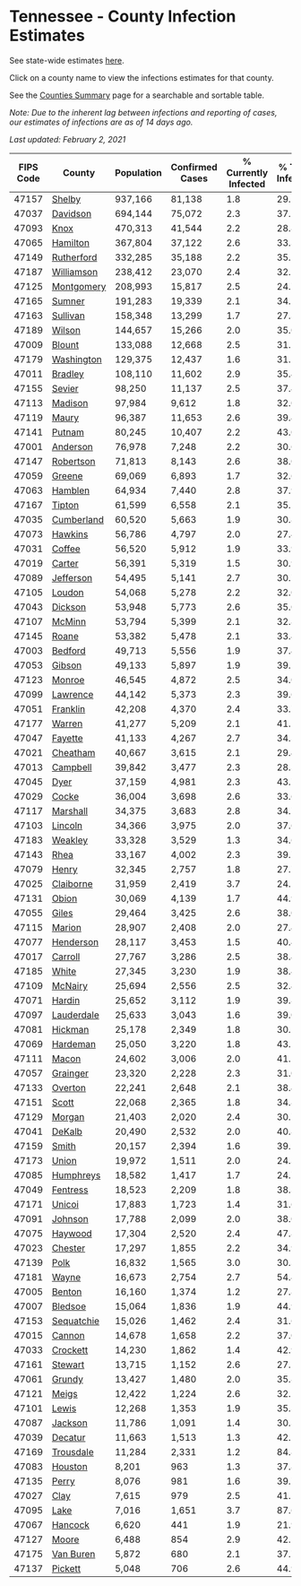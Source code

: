 # Tennessee - County Infection Estimates

See state-wide estimates [here](/infections/us-tn).

Click on a county name to view the infections estimates for that county.

See the [Counties Summary](/infections/summary-counties) page for a searchable and sortable table.

*Note: Due to the inherent lag between infections and reporting of cases, our estimates of infections are as of 14 days ago.*

*Last updated: February 2, 2021*

|   FIPS Code |                   County |   Population |   Confirmed Cases |   % Currently Infected |   % Total Infected |
|-------------|--------------------------|--------------|-------------------|------------------------|--------------------|
|       47157 |         [Shelby](shelby) |      937,166 |            81,138 |                    1.8 |               29.5 |
|       47037 |     [Davidson](davidson) |      694,144 |            75,072 |                    2.3 |               37.1 |
|       47093 |             [Knox](knox) |      470,313 |            41,544 |                    2.2 |               28.8 |
|       47065 |     [Hamilton](hamilton) |      367,804 |            37,122 |                    2.6 |               33.3 |
|       47149 | [Rutherford](rutherford) |      332,285 |            35,188 |                    2.2 |               35.2 |
|       47187 | [Williamson](williamson) |      238,412 |            23,070 |                    2.4 |               32.2 |
|       47125 | [Montgomery](montgomery) |      208,993 |            15,817 |                    2.5 |               24.7 |
|       47165 |         [Sumner](sumner) |      191,283 |            19,339 |                    2.1 |               34.1 |
|       47163 |     [Sullivan](sullivan) |      158,348 |            13,299 |                    1.7 |               27.3 |
|       47189 |         [Wilson](wilson) |      144,657 |            15,266 |                    2.0 |               35.0 |
|       47009 |         [Blount](blount) |      133,088 |            12,668 |                    2.5 |               31.2 |
|       47179 | [Washington](washington) |      129,375 |            12,437 |                    1.6 |               31.5 |
|       47011 |       [Bradley](bradley) |      108,110 |            11,602 |                    2.9 |               35.4 |
|       47155 |         [Sevier](sevier) |       98,250 |            11,137 |                    2.5 |               37.4 |
|       47113 |       [Madison](madison) |       97,984 |             9,612 |                    1.8 |               32.0 |
|       47119 |           [Maury](maury) |       96,387 |            11,653 |                    2.6 |               39.4 |
|       47141 |         [Putnam](putnam) |       80,245 |            10,407 |                    2.2 |               43.0 |
|       47001 |     [Anderson](anderson) |       76,978 |             7,248 |                    2.2 |               30.6 |
|       47147 |   [Robertson](robertson) |       71,813 |             8,143 |                    2.6 |               38.0 |
|       47059 |         [Greene](greene) |       69,069 |             6,893 |                    1.7 |               32.6 |
|       47063 |       [Hamblen](hamblen) |       64,934 |             7,440 |                    2.8 |               37.9 |
|       47167 |         [Tipton](tipton) |       61,599 |             6,558 |                    2.1 |               35.5 |
|       47035 | [Cumberland](cumberland) |       60,520 |             5,663 |                    1.9 |               30.8 |
|       47073 |       [Hawkins](hawkins) |       56,786 |             4,797 |                    2.0 |               27.4 |
|       47031 |         [Coffee](coffee) |       56,520 |             5,912 |                    1.9 |               33.9 |
|       47019 |         [Carter](carter) |       56,391 |             5,319 |                    1.5 |               30.9 |
|       47089 |   [Jefferson](jefferson) |       54,495 |             5,141 |                    2.7 |               30.7 |
|       47105 |         [Loudon](loudon) |       54,068 |             5,278 |                    2.2 |               32.0 |
|       47043 |       [Dickson](dickson) |       53,948 |             5,773 |                    2.6 |               35.0 |
|       47107 |         [McMinn](mcminn) |       53,794 |             5,399 |                    2.1 |               32.8 |
|       47145 |           [Roane](roane) |       53,382 |             5,478 |                    2.1 |               33.4 |
|       47003 |       [Bedford](bedford) |       49,713 |             5,556 |                    1.9 |               37.4 |
|       47053 |         [Gibson](gibson) |       49,133 |             5,897 |                    1.9 |               39.2 |
|       47123 |         [Monroe](monroe) |       46,545 |             4,872 |                    2.5 |               34.0 |
|       47099 |     [Lawrence](lawrence) |       44,142 |             5,373 |                    2.3 |               39.6 |
|       47051 |     [Franklin](franklin) |       42,208 |             4,370 |                    2.4 |               33.7 |
|       47177 |         [Warren](warren) |       41,277 |             5,209 |                    2.1 |               41.1 |
|       47047 |       [Fayette](fayette) |       41,133 |             4,267 |                    2.7 |               34.3 |
|       47021 |     [Cheatham](cheatham) |       40,667 |             3,615 |                    2.1 |               29.4 |
|       47013 |     [Campbell](campbell) |       39,842 |             3,477 |                    2.3 |               28.3 |
|       47045 |             [Dyer](dyer) |       37,159 |             4,981 |                    2.3 |               43.7 |
|       47029 |           [Cocke](cocke) |       36,004 |             3,698 |                    2.6 |               33.6 |
|       47117 |     [Marshall](marshall) |       34,375 |             3,683 |                    2.8 |               34.7 |
|       47103 |       [Lincoln](lincoln) |       34,366 |             3,975 |                    2.0 |               37.6 |
|       47183 |       [Weakley](weakley) |       33,328 |             3,529 |                    1.3 |               34.6 |
|       47143 |             [Rhea](rhea) |       33,167 |             4,002 |                    2.3 |               39.7 |
|       47079 |           [Henry](henry) |       32,345 |             2,757 |                    1.8 |               27.7 |
|       47025 |   [Claiborne](claiborne) |       31,959 |             2,419 |                    3.7 |               24.5 |
|       47131 |           [Obion](obion) |       30,069 |             4,139 |                    1.7 |               44.9 |
|       47055 |           [Giles](giles) |       29,464 |             3,425 |                    2.6 |               38.0 |
|       47115 |         [Marion](marion) |       28,907 |             2,408 |                    2.0 |               27.4 |
|       47077 |   [Henderson](henderson) |       28,117 |             3,453 |                    1.5 |               40.4 |
|       47017 |       [Carroll](carroll) |       27,767 |             3,286 |                    2.5 |               38.4 |
|       47185 |           [White](white) |       27,345 |             3,230 |                    1.9 |               38.4 |
|       47109 |       [McNairy](mcnairy) |       25,694 |             2,556 |                    2.5 |               32.4 |
|       47071 |         [Hardin](hardin) |       25,652 |             3,112 |                    1.9 |               39.8 |
|       47097 | [Lauderdale](lauderdale) |       25,633 |             3,043 |                    1.6 |               39.0 |
|       47081 |       [Hickman](hickman) |       25,178 |             2,349 |                    1.8 |               30.5 |
|       47069 |     [Hardeman](hardeman) |       25,050 |             3,220 |                    1.8 |               43.1 |
|       47111 |           [Macon](macon) |       24,602 |             3,006 |                    2.0 |               41.5 |
|       47057 |     [Grainger](grainger) |       23,320 |             2,228 |                    2.3 |               31.0 |
|       47133 |       [Overton](overton) |       22,241 |             2,648 |                    2.1 |               38.4 |
|       47151 |           [Scott](scott) |       22,068 |             2,365 |                    1.8 |               34.8 |
|       47129 |         [Morgan](morgan) |       21,403 |             2,020 |                    2.4 |               30.7 |
|       47041 |         [DeKalb](dekalb) |       20,490 |             2,532 |                    2.0 |               40.8 |
|       47159 |           [Smith](smith) |       20,157 |             2,394 |                    1.6 |               39.2 |
|       47173 |           [Union](union) |       19,972 |             1,511 |                    2.0 |               24.3 |
|       47085 |   [Humphreys](humphreys) |       18,582 |             1,417 |                    1.7 |               24.7 |
|       47049 |     [Fentress](fentress) |       18,523 |             2,209 |                    1.8 |               38.3 |
|       47171 |         [Unicoi](unicoi) |       17,883 |             1,723 |                    1.4 |               31.6 |
|       47091 |       [Johnson](johnson) |       17,788 |             2,099 |                    2.0 |               38.0 |
|       47075 |       [Haywood](haywood) |       17,304 |             2,520 |                    2.4 |               47.8 |
|       47023 |       [Chester](chester) |       17,297 |             1,855 |                    2.2 |               34.9 |
|       47139 |             [Polk](polk) |       16,832 |             1,565 |                    3.0 |               30.3 |
|       47181 |           [Wayne](wayne) |       16,673 |             2,754 |                    2.7 |               54.4 |
|       47005 |         [Benton](benton) |       16,160 |             1,374 |                    1.2 |               27.8 |
|       47007 |       [Bledsoe](bledsoe) |       15,064 |             1,836 |                    1.9 |               44.9 |
|       47153 | [Sequatchie](sequatchie) |       15,026 |             1,462 |                    2.4 |               31.6 |
|       47015 |         [Cannon](cannon) |       14,678 |             1,658 |                    2.2 |               37.0 |
|       47033 |     [Crockett](crockett) |       14,230 |             1,862 |                    1.4 |               42.9 |
|       47161 |       [Stewart](stewart) |       13,715 |             1,152 |                    2.6 |               27.1 |
|       47061 |         [Grundy](grundy) |       13,427 |             1,480 |                    2.0 |               35.8 |
|       47121 |           [Meigs](meigs) |       12,422 |             1,224 |                    2.6 |               32.1 |
|       47101 |           [Lewis](lewis) |       12,268 |             1,353 |                    1.9 |               35.3 |
|       47087 |       [Jackson](jackson) |       11,786 |             1,091 |                    1.4 |               30.3 |
|       47039 |       [Decatur](decatur) |       11,663 |             1,513 |                    1.3 |               42.2 |
|       47169 |   [Trousdale](trousdale) |       11,284 |             2,331 |                    1.2 |               84.8 |
|       47083 |       [Houston](houston) |        8,201 |               963 |                    1.3 |               37.8 |
|       47135 |           [Perry](perry) |        8,076 |               981 |                    1.6 |               39.7 |
|       47027 |             [Clay](clay) |        7,615 |               979 |                    2.5 |               41.5 |
|       47095 |             [Lake](lake) |        7,016 |             1,651 |                    3.7 |               87.6 |
|       47067 |       [Hancock](hancock) |        6,620 |               441 |                    1.9 |               21.9 |
|       47127 |           [Moore](moore) |        6,488 |               854 |                    2.9 |               42.5 |
|       47175 |   [Van Buren](van-buren) |        5,872 |               680 |                    2.1 |               37.7 |
|       47137 |       [Pickett](pickett) |        5,048 |               706 |                    2.6 |               44.9 |
